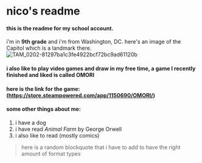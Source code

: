# nico's readme
#### this is the readme for my school account.
i'm in **9th grade** and i'm from Washington, DC. here's an image of the Capitol which is a landmark there.
![TAM_0202-81297ba1c3fe4922bcf72bc9ad61120b](https://user-images.githubusercontent.com/112539079/188311074-e0a9f414-702c-4a31-bc4a-858f9455024f.jpg)

#### i also like to play video games and draw in my free time, a game I recently finished and liked is called OMORI
#### here is the link for the game: (https://store.steampowered.com/app/1150690/OMORI/) 
#### some other things about me: 
1. i have a dog 
2. i have read *Animal Farm* by George Orwell 
3. i also like to read (mostly comics) 
>here is a random blockquote that i have to add to have the right amount of format types
<!--
**nvieco26/nvieco26** is a ✨ _special_ ✨ repository because its `README.md` (this file) appears on your GitHub profile.

Here are some ideas to get you started:

- 🔭 I’m currently working on ...
- 🌱 I’m currently learning ...
- 👯 I’m looking to collaborate on ...
- 🤔 I’m looking for help with ...
- 💬 Ask me about ...
- 📫 How to reach me: ...
- 😄 Pronouns: ...
- ⚡ Fun fact: ...
-->
